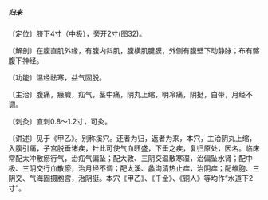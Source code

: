 ##### 归来

〔定位〕脐下4寸（中极），旁开2寸(图32)。

〔解剖〕在腹直肌外缘，有腹内斜肌，腹横肌腱膜，外侧有腹壁下动静脉；布有髂腹下神经。

〔功能〕温经祛寒，益气固脱。

〔主治〕腹痛，癥瘕，疝气，茎中痛，阴丸上缩，明冷痛，阴挺，白带，月经不调。

〔刺灸〕直刺0.8〜1.2寸，可灸。

〔讲述〕见于《甲乙》。别称溪穴。还者为归，返者为来，本穴，主治阴丸上缩，入腹引痛，子宫脱垂诸疾，针此可使气血旺盛，下垂之疾，复归原处，因名。临床常配太冲散瘀行气，治疝气偏坠；配大敦、三阴交温散寒湿，治偏坠水肾；配中极、三阴交行血散瘀，治月经不调；配太溪、蠡沟清热止痒，治阴痒；配维胞、三阴交、气海固摄胞宫，治阴挺。本穴《甲乙》、《千金》、《铜人》等均作“水道下2寸”。
